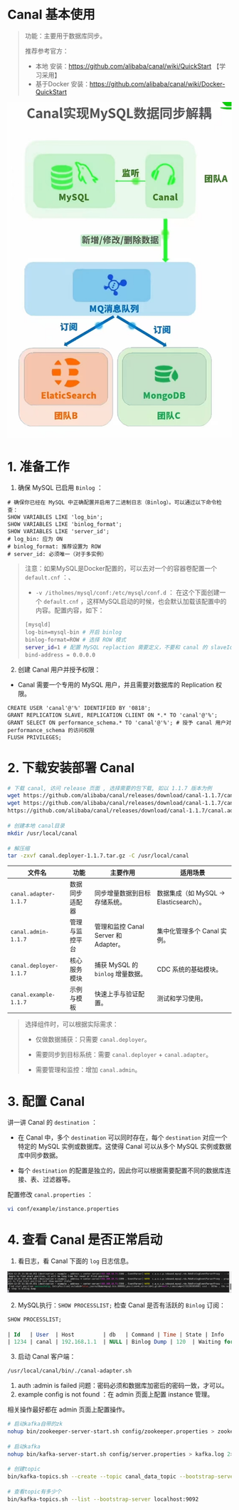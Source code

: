 # Canal 基本使用

> 功能：主要用于数据库同步。
>
> 推荐参考官方：
>
> - 本地 安装：https://github.com/alibaba/canal/wiki/QuickStart 【学习采用】
> - 基于Docker 安装：https://github.com/alibaba/canal/wiki/Docker-QuickStart

![image-20241226101247282](https://raw.githubusercontent.com/xupengboo/xupengboo-picture/main/img/image-20241226101247282.png)

# 1. 准备工作

1. 确保 MySQL 已启用 `Binlog` ：

```mysql
# 确保你已经在 MySQL 中正确配置并启用了二进制日志（Binlog）。可以通过以下命令检查：
SHOW VARIABLES LIKE 'log_bin';
SHOW VARIABLES LIKE 'binlog_format';
SHOW VARIABLES LIKE 'server_id';
# log_bin: 应为 ON
# binlog_format: 推荐设置为 ROW
# server_id: 必须唯一（对于多实例）
```
> 注意：如果MySQL是Docker配置的，可以去对一个的容器卷配置一个 `default.cnf`  ：、
>
> - `-v /itholmes/mysql/conf:/etc/mysql/conf.d` ： 在这个下面创建一个 `default.cnf` ，这样MySQL启动的时候，也会默认加载该配置中的内容。配置内容，如下：
>
> ```bash
> [mysqld]
> log-bin=mysql-bin # 开启 binlog
> binlog-format=ROW # 选择 ROW 模式
> server_id=1 # 配置 MySQL replaction 需要定义，不要和 canal 的 slaveId 重复
> bind-address = 0.0.0.0
> ```


2. 创建 Canal 用户并授予权限：

- Canal 需要一个专用的 MySQL 用户，并且需要对数据库的 Replication 权限。

```mysql
CREATE USER 'canal'@'%' IDENTIFIED BY '0818';
GRANT REPLICATION SLAVE, REPLICATION CLIENT ON *.* TO 'canal'@'%';
GRANT SELECT ON performance_schema.* TO 'canal'@'%'; # 授予 canal 用户对 performance_schema 的访问权限
FLUSH PRIVILEGES;
```

# 2. 下载安装部署 Canal

```bash
# 下载 canal, 访问 release 页面 , 选择需要的包下载, 如以 1.1.7 版本为例
wget https://github.com/alibaba/canal/releases/download/canal-1.1.7/canal.deployer-1.1.7.tar.gz
wget https://github.com/alibaba/canal/releases/download/canal-1.1.7/canal.adapter-1.1.7.tar.gz
https://github.com/alibaba/canal/releases/download/canal-1.1.7/canal.admin-1.1.7.tar.gz

# 创建本地 canal目录
mkdir /usr/local/canal

# 解压缩
tar -zxvf canal.deployer-1.1.7.tar.gz -C /usr/local/canal
```

| 文件名                 | 功能           | 主要作用                             | 适用场景                               |
| ---------------------- | -------------- | ------------------------------------ | -------------------------------------- |
| `canal.adapter-1.1.7`  | 数据同步适配器 | 同步增量数据到目标存储系统。         | 数据集成（如 MySQL → Elasticsearch）。 |
| `canal.admin-1.1.7`    | 管理与监控平台 | 管理和监控 Canal Server 和 Adapter。 | 集中化管理多个 Canal 实例。            |
| `canal.deployer-1.1.7` | 核心服务模块   | 捕获 MySQL 的 `binlog` 增量数据。    | CDC 系统的基础模块。                   |
| `canal.example-1.1.7`  | 示例与模板     | 快速上手与验证配置。                 | 测试和学习使用。                       |

> 选择组件时，可以根据实际需求：
>
> - 仅做数据捕获：只需要 `canal.deployer`。
>
> - 需要同步到目标系统：需要 `canal.deployer` + `canal.adapter`。
>
> - 需要管理和监控：增加 `canal.admin`。

# 3. 配置 Canal

讲一讲 Canal 的 `destination` ：

- 在 Canal 中，多个 `destination` 可以同时存在，每个 `destination` 对应一个特定的 MySQL 实例或数据库。这使得 Canal 可以从多个 MySQL 实例或数据库中同步数据。

- 每个 `destination` 的配置是独立的，因此你可以根据需要配置不同的数据库连接、表、过滤器等。

配置修改 `canal.properties` ：

```bash
vi conf/example/instance.properties


```

# 4. 查看 Canal 是否正常启动

1. 看日志，看 Canal 下面的 `log` 日志信息。

![image-20241226133611637](https://raw.githubusercontent.com/xupengboo/xupengboo-picture/main/img/image-20241226133611637.png)

2. MySQL执行：`SHOW PROCESSLIST;` 检查 Canal 是否有活跃的 `Binlog` 订阅：

```sql
SHOW PROCESSLIST;

| Id   | User  | Host         | db   | Command | Time | State | Info                |
| 1234 | canal | 192.168.1.1  | NULL | Binlog Dump | 120  | Waiting for master to send event |
```

3. 启动 Canal 客户端：

```bash
/usr/local/canal/bin/./canal-adapter.sh
```







1. auth :admin is failed 问题：密码必须和数据库加密后的密码一致，才可以。
2. example config is not found ：在 admin 页面上配置 instance 管理。

相关操作最好都在 admin 页面上配置操作。



```bash
# 启动kafka自带的zk
nohup bin/zookeeper-server-start.sh config/zookeeper.properties > zookeeper.log 2>&1 &

# 启动kafka
nohup bin/kafka-server-start.sh config/server.properties > kafka.log 2>&1 &

# 创建topic
bin/kafka-topics.sh --create --topic canal_data_topic --bootstrap-server center-server:9092 --partitions 3 --replication-factor 1

# 查看topic有多少个
bin/kafka-topics.sh --list --bootstrap-server localhost:9092
```



